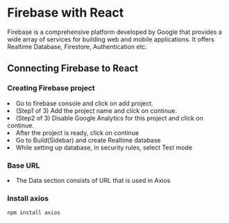 # Firebase with React

Firebase is a comprehensive platform developed by Google that provides a wide array of services for building web and mobile applications. It offers Realtime Database, Firestore, Authentication etc.

## Connecting Firebase to React

### Creating Firebase project

<li>Go to firebase console and click on add project.</li>
<li>(Step1 of 3) Add the project name and click on continue.</li>
<li>(Step2 of 3) Disable Google Analytics for this project and click on continue.</li>
<li>After the project is ready, click on continue</li>
<li>Go to Build(Sidebar) and create Realtime database</li>
<li>While setting up database, in security rules, select Test mode</li>


### Base URL

<li>The Data section consists of URL that is used in Axios</li>

### Install axios

```
npm install axios
```